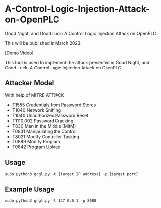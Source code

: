 # A-Control-Logic-Injection-Attack-on-OpenPLC
Good Night, and Good Luck: A Control Logic Injection Attack on OpenPLC

This will be published in March 2023. 

[[Demo Video]](https://youtu.be/rEBeV092gWQ)

This tool is used to implement the attack presented in Good Night, and Good Luck: A Control Logic Injection Attack on OpenPLC. 


## Attacker Model
With help of MITRE ATT@CK

- T1555 Credentials from Password Stores
- T1040 Network Sniffing
- T1040 Unauthorized Password Reset
- T1110.002 Password Cracking
- T830 Man in the Middle (MitM)
- T0831 Manipulating the Control
- T8021 Modify Controller Tasking
- T0889 Modify Program
- T0842 Program Upload


## Usage
```
sudo python3 gngl.py -t {target IP address} -p {target port}
```

## Example Usage
```
sudo python3 gngl.py -t 127.0.0.1 -p 8080
```

